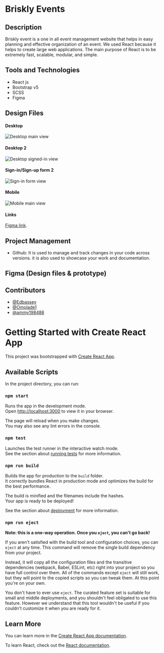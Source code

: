 # Briskly Events

## Description

Briskly event is a one in all event management website that helps in easy planning and effective organization of an event. We used React because it
helps to create large web applications. The main purpose of React is to be extremely fast, scalable, modular, and simple. 

## Tools and Technologies

- React js
- Bootstrap v5
- SCSS
- Figma

## Design Files

#### Desktop
![Desktop main view](./src/images/main%20page.png)

#### Desktop 2
![Desktop signed-in view](./src/images/after%20log%20in.png)

#### Sign-in/Sign-up form 2
![Sign-in form view](./src/images/sign%20up%20form.png)

#### Mobile
![Mobile main view](./src/images/phone%20view.png)

#### Links
[Figma link](https://www.figma.com/files/project/59306679/Briskly_events?fuid=955253629606430805).

## Project Management

- Github:
  It is used to manage and track changes in your code across versions. it is also used to showcase your work and documentation.

## Figma (Design files & prototype)
## Contributors
- [@Edbassey](https://github.com/Edbassey)
- [@Omolade1](https://github.com/Omolade1)
- [@ammy198488](https://github.com/Ammy198488)

# Getting Started with Create React App

This project was bootstrapped with [Create React App](https://github.com/facebook/create-react-app).

## Available Scripts

In the project directory, you can run:

### `npm start`

Runs the app in the development mode.\
Open [http://localhost:3000](http://localhost:3000) to view it in your browser.

The page will reload when you make changes.\
You may also see any lint errors in the console.

### `npm test`

Launches the test runner in the interactive watch mode.\
See the section about [running tests](https://facebook.github.io/create-react-app/docs/running-tests) for more information.

### `npm run build`

Builds the app for production to the `build` folder.\
It correctly bundles React in production mode and optimizes the build for the best performance.

The build is minified and the filenames include the hashes.\
Your app is ready to be deployed!

See the section about [deployment](https://facebook.github.io/create-react-app/docs/deployment) for more information.

### `npm run eject`

**Note: this is a one-way operation. Once you `eject`, you can't go back!**

If you aren't satisfied with the build tool and configuration choices, you can `eject` at any time. This command will remove the single build dependency from your project.

Instead, it will copy all the configuration files and the transitive dependencies (webpack, Babel, ESLint, etc) right into your project so you have full control over them. All of the commands except `eject` will still work, but they will point to the copied scripts so you can tweak them. At this point you're on your own.

You don't have to ever use `eject`. The curated feature set is suitable for small and middle deployments, and you shouldn't feel obligated to use this feature. However we understand that this tool wouldn't be useful if you couldn't customize it when you are ready for it.

## Learn More

You can learn more in the [Create React App documentation](https://facebook.github.io/create-react-app/docs/getting-started).

To learn React, check out the [React documentation](https://reactjs.org/).

